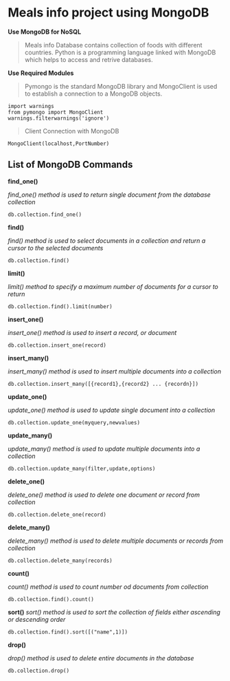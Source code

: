 # Meals info project using MongoDB

**Use MongoDB for NoSQL**

> Meals info Database contains collection of foods with different countries.
> Python is a programming language linked with MongoDB which helps to access and retrive databases.

**Use Required Modules**

> Pymongo is the standard MongoDB library and MongoClient is used to establish a connection to a MongoDB objects.
```
import warnings
from pymongo import MongoClient
warnings.filterwarnings('ignore')
```
> Client Connection with MongoDB
```
MongoClient(localhost,PortNumber)
```

## List of MongoDB Commands

**find_one()**

*find_one() method is used to return single document from the database collection*
```
db.collection.find_one()
```

**find()**

*find() method is used to select documents in a collection and return a cursor to the selected documents*
```
db.collection.find()
```

**limit()**

*limit() method to specify a maximum number of documents for a cursor to return*
```
db.collection.find().limit(number)
```

**insert_one()**

*insert_one() method is used to insert a record, or document*
```
db.collection.insert_one(record)
```

**insert_many()**

*insert_many() method is used to insert multiple documents into a collection*
```
db.collection.insert_many([{record1},{record2} ... {recordn}])
```

**update_one()**

*update_one() method is used to update single document into a collection*
```
db.collection.update_one(myquery,newvalues)
```

**update_many()**

*update_many() method is used to update multiple documents into a collection*
```
db.collection.update_many(filter,update,options)
```

**delete_one()**

*delete_one() method is used to delete one document or record from collection*
```
db.collection.delete_one(record)
```

**delete_many()**

*delete_many() method is used to delete multiple documents or records from collection*
```
db.collection.delete_many(records)
```

**count()**

*count() method is used to count number od documents from collection*
```
db.collection.find().count()
```

**sort()**
*sort() method is used to sort the collection of fields either ascending or descending order*
```
db.collection.find().sort([("name",1)])
```

**drop()**

*drop() method is used to delete entire documents in the database*
```
db.collection.drop()
```
